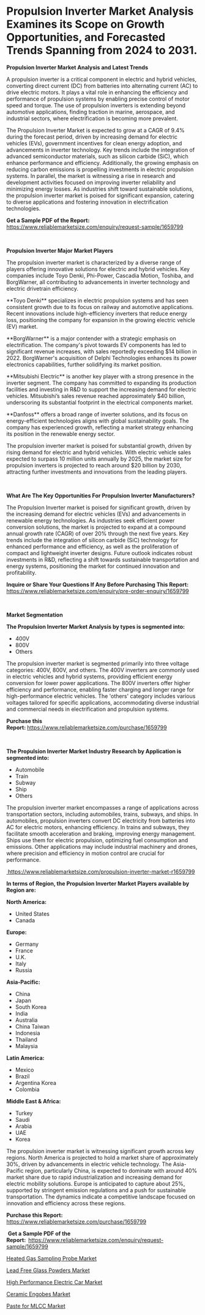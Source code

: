 <p><h1>Propulsion Inverter Market Analysis Examines its Scope on Growth Opportunities, and Forecasted Trends Spanning from 2024 to 2031.</h1></p><p><strong>Propulsion Inverter Market Analysis and Latest Trends</strong></p>
<p><p>A propulsion inverter is a critical component in electric and hybrid vehicles, converting direct current (DC) from batteries into alternating current (AC) to drive electric motors. It plays a vital role in enhancing the efficiency and performance of propulsion systems by enabling precise control of motor speed and torque. The use of propulsion inverters is extending beyond automotive applications, finding traction in marine, aerospace, and industrial sectors, where electrification is becoming more prevalent.</p><p>The Propulsion Inverter Market is expected to grow at a CAGR of 9.4% during the forecast period, driven by increasing demand for electric vehicles (EVs), government incentives for clean energy adoption, and advancements in inverter technology. Key trends include the integration of advanced semiconductor materials, such as silicon carbide (SiC), which enhance performance and efficiency. Additionally, the growing emphasis on reducing carbon emissions is propelling investments in electric propulsion systems. In parallel, the market is witnessing a rise in research and development activities focused on improving inverter reliability and minimizing energy losses. As industries shift toward sustainable solutions, the propulsion inverter market is poised for significant expansion, catering to diverse applications and fostering innovation in electrification technologies.</p></p>
<p><strong>Get a Sample PDF of the Report:&nbsp;</strong> <a href="https://www.reliablemarketsize.com/enquiry/request-sample/1659799?utm_campaign=1564&utm_medium=2&utm_source=Github&utm_content=ia&utm_term=02112024&utm_id=propulsion-inverter">https://www.reliablemarketsize.com/enquiry/request-sample/1659799</a></p>
<p>&nbsp;</p>
<p><strong>Propulsion Inverter Major Market Players</strong></p>
<p><p>The propulsion inverter market is characterized by a diverse range of players offering innovative solutions for electric and hybrid vehicles. Key companies include Toyo Denki, Phi-Power, Cascadia Motion, Toshiba, and BorgWarner, all contributing to advancements in inverter technology and electric drivetrain efficiency.</p><p>**Toyo Denki** specializes in electric propulsion systems and has seen consistent growth due to its focus on railway and automotive applications. Recent innovations include high-efficiency inverters that reduce energy loss, positioning the company for expansion in the growing electric vehicle (EV) market.</p><p>**BorgWarner** is a major contender with a strategic emphasis on electrification. The company's pivot towards EV components has led to significant revenue increases, with sales reportedly exceeding $14 billion in 2022. BorgWarner's acquisition of Delphi Technologies enhances its power electronics capabilities, further solidifying its market position.</p><p>**Mitsubishi Electric** is another key player with a strong presence in the inverter segment. The company has committed to expanding its production facilities and investing in R&D to support the increasing demand for electric vehicles. Mitsubishi’s sales revenue reached approximately $40 billion, underscoring its substantial footprint in the electrical components market.</p><p>**Danfoss** offers a broad range of inverter solutions, and its focus on energy-efficient technologies aligns with global sustainability goals. The company has experienced growth, reflecting a market strategy enhancing its position in the renewable energy sector.</p><p>The propulsion inverter market is poised for substantial growth, driven by rising demand for electric and hybrid vehicles. With electric vehicle sales expected to surpass 10 million units annually by 2025, the market size for propulsion inverters is projected to reach around $20 billion by 2030, attracting further investments and innovations from the leading players.</p></p>
<p>&nbsp;</p>
<p><strong>What Are The Key Opportunities For Propulsion Inverter Manufacturers?</strong></p>
<p><p>The Propulsion Inverter market is poised for significant growth, driven by the increasing demand for electric vehicles (EVs) and advancements in renewable energy technologies. As industries seek efficient power conversion solutions, the market is projected to expand at a compound annual growth rate (CAGR) of over 20% through the next five years. Key trends include the integration of silicon carbide (SiC) technology for enhanced performance and efficiency, as well as the proliferation of compact and lightweight inverter designs. Future outlook indicates robust investments in R&D, reflecting a shift towards sustainable transportation and energy systems, positioning the market for continued innovation and profitability.</p></p>
<p><strong>Inquire or Share Your Questions If Any Before Purchasing This Report:</strong> <a href="https://www.reliablemarketsize.com/enquiry/pre-order-enquiry/1659799?utm_campaign=1564&utm_medium=2&utm_source=Github&utm_content=ia&utm_term=02112024&utm_id=propulsion-inverter">https://www.reliablemarketsize.com/enquiry/pre-order-enquiry/1659799</a></p>
<p>&nbsp;</p>
<p><strong>Market Segmentation</strong></p>
<p><strong>The Propulsion Inverter Market Analysis by types is segmented into:</strong></p>
<p><ul><li>400V</li><li>800V</li><li>Others</li></ul></p>
<p><p>The propulsion inverter market is segmented primarily into three voltage categories: 400V, 800V, and others. The 400V inverters are commonly used in electric vehicles and hybrid systems, providing efficient energy conversion for lower power applications. The 800V inverters offer higher efficiency and performance, enabling faster charging and longer range for high-performance electric vehicles. The 'others' category includes various voltages tailored for specific applications, accommodating diverse industrial and commercial needs in electrification and propulsion systems.</p></p>
<p><strong>Purchase this Report:&nbsp;</strong><a href="https://www.reliablemarketsize.com/purchase/1659799?utm_campaign=1564&utm_medium=2&utm_source=Github&utm_content=ia&utm_term=02112024&utm_id=propulsion-inverter">https://www.reliablemarketsize.com/purchase/1659799</a></p>
<p>&nbsp;</p>
<p><strong>The Propulsion Inverter Market Industry Research by Application is segmented into:</strong></p>
<p><ul><li>Automobile</li><li>Train</li><li>Subway</li><li>Ship</li><li>Others</li></ul></p>
<p><p>The propulsion inverter market encompasses a range of applications across transportation sectors, including automobiles, trains, subways, and ships. In automobiles, propulsion inverters convert DC electricity from batteries into AC for electric motors, enhancing efficiency. In trains and subways, they facilitate smooth acceleration and braking, improving energy management. Ships use them for electric propulsion, optimizing fuel consumption and emissions. Other applications may include industrial machinery and drones, where precision and efficiency in motion control are crucial for performance.</p></p>
<p><a href="https://www.reliablemarketsize.com/propulsion-inverter-market-r1659799?utm_campaign=1564&utm_medium=2&utm_source=Github&utm_content=ia&utm_term=02112024&utm_id=propulsion-inverter">&nbsp;https://www.reliablemarketsize.com/propulsion-inverter-market-r1659799</a></p>
<p><strong>In terms of Region, the Propulsion Inverter Market Players available by Region are:</strong></p>
<p>
    <p> <strong> North America: </strong>
        <ul>
            <li>United States</li>
            <li>Canada</li>
        </ul>
        </p> 
    <p> <strong> Europe: </strong>
        <ul>
            <li>Germany</li>
            <li>France</li>
            <li>U.K.</li>
            <li>Italy</li>
            <li>Russia</li>
        </ul>
        </p> 
    <p> <strong> Asia-Pacific: </strong>
        <ul>
            <li>China</li>
            <li>Japan</li>
            <li>South Korea</li>
            <li>India</li>
            <li>Australia</li>
            <li>China Taiwan</li>
            <li>Indonesia</li>
            <li>Thailand</li>
            <li>Malaysia</li>
        </ul>
        </p> 
    <p> <strong> Latin America: </strong>
        <ul>
            <li>Mexico</li>
            <li>Brazil</li>
            <li>Argentina Korea</li>
            <li>Colombia</li>
        </ul>
        </p> 
    <p> <strong> Middle East & Africa: </strong>
        <ul>
            <li>Turkey</li>
            <li>Saudi</li>
            <li>Arabia</li>
            <li>UAE</li>
            <li>Korea</li>
        </ul>
    </p>
    </p>
<p><p>The propulsion inverter market is witnessing significant growth across key regions. North America is projected to hold a market share of approximately 30%, driven by advancements in electric vehicle technology. The Asia-Pacific region, particularly China, is expected to dominate with around 40% market share due to rapid industrialization and increasing demand for electric mobility solutions. Europe is anticipated to capture about 25%, supported by stringent emission regulations and a push for sustainable transportation. The dynamics indicate a competitive landscape focused on innovation and efficiency across these regions.</p></p>
<p><strong>Purchase this Report: </strong><a href="https://www.reliablemarketsize.com/purchase/1659799?utm_campaign=1564&utm_medium=2&utm_source=Github&utm_content=ia&utm_term=02112024&utm_id=propulsion-inverter">https://www.reliablemarketsize.com/purchase/1659799</a></p>
<p>&nbsp;<strong>Get a Sample PDF of the Report:&nbsp;&nbsp;</strong><a href="https://www.reliablemarketsize.com/enquiry/request-sample/1659799?utm_campaign=1564&utm_medium=2&utm_source=Github&utm_content=ia&utm_term=02112024&utm_id=propulsion-inverter">https://www.reliablemarketsize.com/enquiry/request-sample/1659799</a></p>
<p><strong></strong></p>
<p><p><a href="https://issuu.com/reportprime-2/docs/heated-gas-sampling-probe-market-si_57499c75c061ba?utm_campaign=1564&utm_medium=2&utm_source=Github&utm_content=ia&utm_term=02112024&utm_id=propulsion-inverter">Heated Gas Sampling Probe Market</a></p><p><a href="https://www.linkedin.com/pulse/lead-free-glass-powders-market-ecosystem-competitive-landscape-q70nf?utm_campaign=1564&utm_medium=2&utm_source=Github&utm_content=ia&utm_term=02112024&utm_id=propulsion-inverter">Lead Free Glass Powders Market</a></p><p><a href="https://github.com/abbislposival/Market-Research-Report-List-1/blob/main/high-performance-electric-car-market.md?utm_campaign=1564&utm_medium=2&utm_source=Github&utm_content=ia&utm_term=02112024&utm_id=propulsion-inverter">High Performance Electric Car Market</a></p><p><a href="https://www.linkedin.com/pulse/market-forecasting-change-global-ceramic-engobes-dynamics-pxwof?utm_campaign=1564&utm_medium=2&utm_source=Github&utm_content=ia&utm_term=02112024&utm_id=propulsion-inverter">Ceramic Engobes Market</a></p><p><a href="https://www.linkedin.com/pulse/emerging-trends-paste-mlcc-market-detailed-overview-applications-mslgf?utm_campaign=1564&utm_medium=2&utm_source=Github&utm_content=ia&utm_term=02112024&utm_id=propulsion-inverter">Paste for MLCC Market</a></p></p>